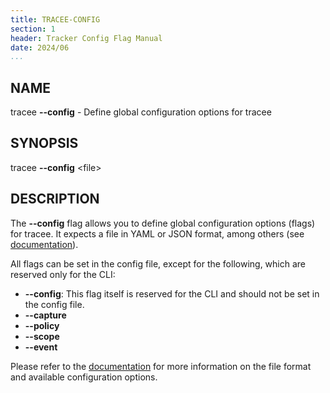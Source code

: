 ```yaml
---
title: TRACEE-CONFIG
section: 1
header: Tracker Config Flag Manual
date: 2024/06
...
```


## NAME

tracee **\-\-config** - Define global configuration options for tracee

## SYNOPSIS

tracee **\-\-config** <file\>

## DESCRIPTION

The **\-\-config** flag allows you to define global configuration options (flags) for tracee. It expects a file in YAML or JSON format, among others (see [documentation](../install/config/kubernetes.md)).

All flags can be set in the config file, except for the following, which are reserved only for the CLI:

- **\-\-config**: This flag itself is reserved for the CLI and should not be set in the config file.
- **\-\-capture**
- **\-\-policy**
- **\-\-scope**
- **\-\-event**

Please refer to the [documentation](../install/config/kubernetes.md) for more information on the file format and available configuration options.

